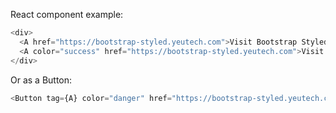 React component example:

```js
<div>
  <A href="https://bootstrap-styled.yeutech.com">Visit Bootstrap Styled !</A>
  <A color="success" href="https://bootstrap-styled.yeutech.com">Visit Bootstrap Styled !</A>
</div>
```
Or as a Button:


```js
<Button tag={A} color="danger" href="https://bootstrap-styled.yeutech.com">Visit Bootstrap Styled !</Button>
```
